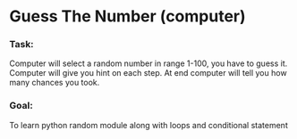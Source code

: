 # Guess The Number (computer)

<h3>Task: </h3>
Computer will select a random number in range 1-100, you have to guess it.<br/> 
Computer will give you hint on each step. At end computer will tell you how many chances you took.

<h3>Goal: </h3>
To learn python random module along with loops and conditional statement
